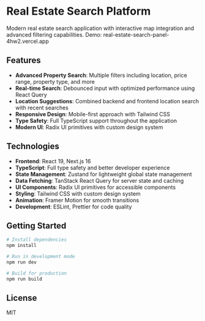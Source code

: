 # Real Estate Search Platform

Modern real estate search application with interactive map integration and advanced filtering capabilities.
Demo: real-estate-search-panel-4hw2.vercel.app

## Features

- **Advanced Property Search**: Multiple filters including location, price range, property type, and more
- **Real-time Search**: Debounced input with optimized performance using React Query
- **Location Suggestions**: Combined backend and frontend location search with recent searches
- **Responsive Design**: Mobile-first approach with Tailwind CSS
- **Type Safety**: Full TypeScript support throughout the application
- **Modern UI**: Radix UI primitives with custom design system

## Technologies

- **Frontend**: React 19, Next.js 16
- **TypeScript**: Full type safety and better developer experience
- **State Management**: Zustand for lightweight global state management
- **Data Fetching**: TanStack React Query for server state and caching
- **UI Components**: Radix UI primitives for accessible components
- **Styling**: Tailwind CSS with custom design system
- **Animation**: Framer Motion for smooth transitions
- **Development**: ESLint, Prettier for code quality

## Getting Started

```bash
# Install dependencies
npm install

# Run in development mode
npm run dev

# Build for production
npm run build
```

## License

MIT